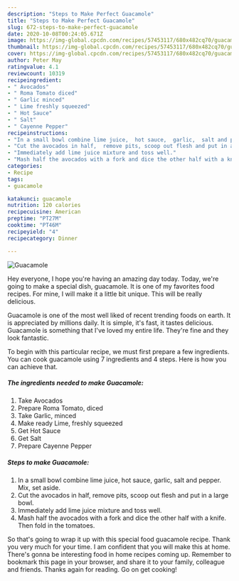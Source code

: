 ```yaml
---
description: "Steps to Make Perfect Guacamole"
title: "Steps to Make Perfect Guacamole"
slug: 672-steps-to-make-perfect-guacamole
date: 2020-10-08T00:24:05.671Z
image: https://img-global.cpcdn.com/recipes/57453117/680x482cq70/guacamole-recipe-main-photo.jpg
thumbnail: https://img-global.cpcdn.com/recipes/57453117/680x482cq70/guacamole-recipe-main-photo.jpg
cover: https://img-global.cpcdn.com/recipes/57453117/680x482cq70/guacamole-recipe-main-photo.jpg
author: Peter May
ratingvalue: 4.1
reviewcount: 10319
recipeingredient:
- " Avocados"
- " Roma Tomato diced"
- " Garlic minced"
- " Lime freshly squeezed"
- " Hot Sauce"
- " Salt"
- " Cayenne Pepper"
recipeinstructions:
- "In a small bowl combine lime juice,  hot sauce,  garlic,  salt and pepper.  Mix, set aside."
- "Cut the avocados in half,  remove pits, scoop out flesh and put in a large bowl."
- "Immediately add lime juice mixture and toss well."
- "Mash half the avocados with a fork and dice the other half with a knife.  Then fold in the tomatoes."
categories:
- Recipe
tags:
- guacamole

katakunci: guacamole 
nutrition: 120 calories
recipecuisine: American
preptime: "PT27M"
cooktime: "PT46M"
recipeyield: "4"
recipecategory: Dinner

---
```



![Guacamole](https://img-global.cpcdn.com/recipes/57453117/680x482cq70/guacamole-recipe-main-photo.jpg)

Hey everyone, I hope you're having an amazing day today. Today, we're going to make a special dish, guacamole. It is one of my favorites food recipes. For mine, I will make it a little bit unique. This will be really delicious.

Guacamole is one of the most well liked of recent trending foods on earth. It is appreciated by millions daily. It is simple, it's fast, it tastes delicious. Guacamole is something that I've loved my entire life. They're fine and they look fantastic.




To begin with this particular recipe, we must first prepare a few ingredients. You can cook guacamole using 7 ingredients and 4 steps. Here is how you can achieve that.

<!--inarticleads1-->

##### The ingredients needed to make Guacamole:

1. Take  Avocados
1. Prepare  Roma Tomato, diced
1. Take  Garlic, minced
1. Make ready  Lime, freshly squeezed
1. Get  Hot Sauce
1. Get  Salt
1. Prepare  Cayenne Pepper




<!--inarticleads2-->

##### Steps to make Guacamole:

1. In a small bowl combine lime juice,  hot sauce,  garlic,  salt and pepper.  Mix, set aside.
1. Cut the avocados in half,  remove pits, scoop out flesh and put in a large bowl.
1. Immediately add lime juice mixture and toss well.
1. Mash half the avocados with a fork and dice the other half with a knife.  Then fold in the tomatoes.




So that's going to wrap it up with this special food guacamole recipe. Thank you very much for your time. I am confident that you will make this at home. There's gonna be interesting food in home recipes coming up. Remember to bookmark this page in your browser, and share it to your family, colleague and friends. Thanks again for reading. Go on get cooking!
